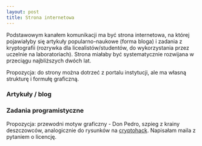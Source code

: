 ```yaml
---
layout: post
title: Strona internetowa
---
```


Podstawowym kanałem komunikacji ma być strona internetowa, na której pojawiałyby
się artykuły popularno-naukowe (forma bloga) i zadania z kryptografii (rozrywka dla licealistów/studentów, do wykorzystania przez uczelnie na laboratoriach).
Strona miałaby być systematycznie rozwijana w przeciągu najbliższych dwóch lat.

Propozycja: do strony można dotrzeć z portalu instytucji, ale ma własną strukturę i formułę graficzną.

### Artykuły / blog

### Zadania programistyczne

Propozycja: przewodni motyw graficzny - Don Pedro, szpieg z krainy deszczowców, analogicznie do rysunków na [cryptohack](https://cryptohack.org/). Napisałam maila z pytaniem o licencję.
